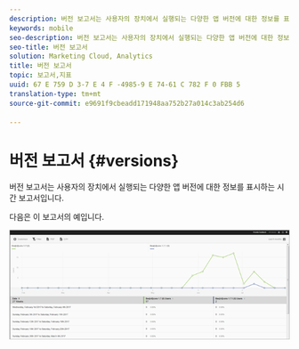 ```yaml
---
description: 버전 보고서는 사용자의 장치에서 실행되는 다양한 앱 버전에 대한 정보를 표시하는 시간 보고서입니다.
keywords: mobile
seo-description: 버전 보고서는 사용자의 장치에서 실행되는 다양한 앱 버전에 대한 정보를 표시하는 시간 보고서입니다.
seo-title: 버전 보고서
solution: Marketing Cloud, Analytics
title: 버전 보고서
topic: 보고서,지표
uuid: 67 E 759 D 3-7 E 4 F -4985-9 E 74-61 C 782 F 0 FBB 5
translation-type: tm+mt
source-git-commit: e9691f9cbeadd171948aa752b27a014c3ab254d6

---
```



# 버전 보고서 {#versions}

버전 보고서는 사용자의 장치에서 실행되는 다양한 앱 버전에 대한 정보를 표시하는 시간 보고서입니다.

다음은 이 보고서의 예입니다.

![](assets/report_versions.png)

